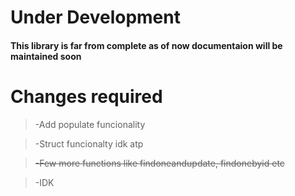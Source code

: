 <h1 align="left">Under Development</h1>


<h4 align="left">This library is far from complete as of now documentaion will be maintained soon</h4>


<h1 align="left">Changes required</h1>


> -Add populate funcionality

> -Struct funcionalty idk atp

> ~~-Few more functions like findoneandupdate, findonebyid etc~~

> -IDK

